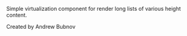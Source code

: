 Simple virtualization component for render long lists of various height content.

Created by Andrew Bubnov
